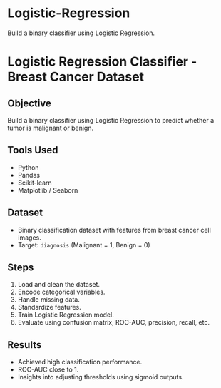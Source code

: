 # Logistic-Regression
Build a binary classifier using Logistic Regression.

# Logistic Regression Classifier - Breast Cancer Dataset
## Objective
Build a binary classifier using Logistic Regression to predict whether a tumor is malignant or benign.

## Tools Used
- Python
- Pandas
- Scikit-learn
- Matplotlib / Seaborn

## Dataset
- Binary classification dataset with features from breast cancer cell images.
- Target: `diagnosis` (Malignant = 1, Benign = 0)

## Steps
1. Load and clean the dataset.
2. Encode categorical variables.
3. Handle missing data.
4. Standardize features.
5. Train Logistic Regression model.
6. Evaluate using confusion matrix, ROC-AUC, precision, recall, etc.

## Results
- Achieved high classification performance.
- ROC-AUC close to 1.
- Insights into adjusting thresholds using sigmoid outputs.

